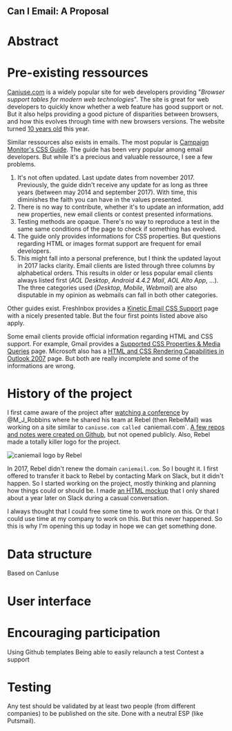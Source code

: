 Can I Email: A Proposal
---

# Abstract

# Pre-existing ressources
[Caniuse.com](https://www.caniuse.com) is a widely popular site for web developers providing "_Browser support tables for modern web technologies_". The site is great for web developers to quickly know whether a web feature has good support or not. But it also helps providing a good picture of disparities between browsers, and how this evolves through time with new browsers versions. The website turned [10 years old](https://twitter.com/Fyrd/status/1080495727233646592) this year.

Similar ressources also exists in emails. The most popular is [Campaign Monitor's CSS Guide](https://www.campaignmonitor.com/css/). The guide has been very popular among email developers. But while it's a precious and valuable ressource, I see a few problems.

1. It's not often updated. Last update dates from november 2017. Previously, the guide didn't receive any update for as long as three years (between may 2014 and september 2017). With time, this diminishes the faith you can have in the values presented.
2. There is no way to contribute, whether it's to update an information, add new properties, new email clients or contest presented informations.
3. Testing methods are opaque. There's no way to reproduce a test in the same same conditions of the page to check if something has evolved.
4. The guide only provides informations for CSS properties. But questions regarding HTML or images format support are frequent for email developers.
5. This might fall into a personal preference, but I think the updated layout in 2017 lacks clarity. Email clients are listed through three columns by alphabetical orders. This results in older or less popular email clients always listed first (_AOL Desktop_, _Android 4.4.2 Mail_, _AOL Alto App_, …). The three categories used (_Desktop_, _Mobile_, _Webmail_) are also disputable in my opinion as webmails can fall in both other categories.

Other guides exist. FreshInbox provides a [Kinetic Email CSS Support](http://freshinbox.com/resources/css.php) page with a nicely presented table. But the four first points listed above also apply.

Some email clients provide official information regarding HTML and CSS support. For example, Gmail provides a [Supported CSS Properties & Media Queries](https://developers.google.com/gmail/design/reference/supported_css) page. Microsoft also has a [HTML and CSS Rendering Capabilities in Outlook 2007](https://docs.microsoft.com/en-us/previous-versions/office/developer/office-2007/aa338201(v=office.12)) page. But both are really incomplete and some of the informations are wrong.

# History of the project

I first came aware of the project after [watching a conference](https://www.youtube.com/watch?v=xhUfiOSOk3g) by @M_J_Robbins where he shared his team at Rebel (then RebelMail) was working on a site similar to `caniuse.com called `caniemail.com`. [A few repos and notes were created on Github](https://github.com/caniemail), but not opened publicly. Also, Rebel made a totally killer logo for the project.

![caniemail logo by Rebel](https://avatars0.githubusercontent.com/u/11875778?s=200&v=4)

In 2017, Rebel didn't renew the domain `caniemail.com`. So I bought it. I first offered to transfer it back to Rebel by contacting Mark on Slack, but it didn't happen. So I started working on the project, mostly thinking and planning how things could or should be. I made [an HTML mockup](https://www.caniemail.com/prototype-2017/) that I only shared about a year later on Slack during a casual conversation.

I always thought that I could free some time to work more on this. Or that I could use time at my company to work on this. But this never happened. So this is why I'm opening this up today in hope we can get something done.

# Data structure
Based on CanIuse

# User interface

# Encouraging participation
Using Github templates
Being able to easily relaunch a test
Contest a support

# Testing
Any test should be validated by at least two people (from different companies) to be published on the site.
Done with a neutral ESP (like Putsmail).